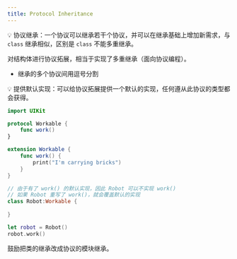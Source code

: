 ```yaml
---
title: Protocol Inheritance
---
```


💡 协议继承：一个协议可以继承若干个协议，并可以在继承基础上增加新需求，与 `class` 继承相似，区别是 `class` 不能多重继承。

对结构体进行协议拓展，相当于实现了多重继承（面向协议编程）。

- 继承的多个协议间用逗号分割

💡 提供默认实现：可以给协议拓展提供一个默认的实现，任何遵从此协议的类型都会获得。

```swift
import UIKit

protocol Workable {
    func work()
}

extension Workable {
    func work() {
        print("I'm carrying bricks")
    }
}

// 由于有了 work() 的默认实现，因此 Robot 可以不实现 work()
// 如果 Robot 重写了 work()，就会覆盖默认的实现
class Robot:Workable {
    
}

let robot = Robot()
robot.work()
```

鼓励把类的继承改成协议的模块继承。